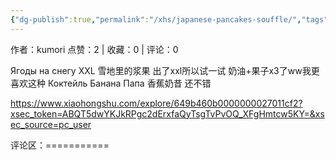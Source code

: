 ```yaml
---
{"dg-publish":true,"permalink":"/xhs/japanese-pancakes-souffle/","tags":["rednote","圣彼得堡"]}
---
```


作者：kumori
点赞：2   |   收藏：0   |   评论：0

Ягоды на снегу XXL 雪地里的浆果 出了xxl所以试一试 奶油+果子x3了ww我更喜欢这种
Коктейль Банана Папа 香蕉奶昔 还不错

https://www.xiaohongshu.com/explore/649b460b0000000027011cf2?xsec_token=ABQT5dwYKJkRPgc2dErxfaQyTsgTvPvOQ_XFgHmtcw5KY=&xsec_source=pc_user

评论区：===========



